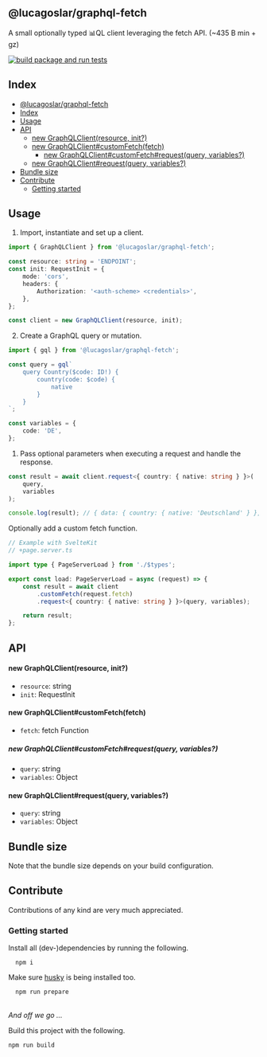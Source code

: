 ## @lucagoslar/graphql-fetch

A small optionally typed 📊QL client leveraging the fetch API. (~435 B min + gz)

[![build package and run tests](https://github.com/lucagoslar/graphql-fetch/actions/workflows/main.yml/badge.svg)](https://github.com/lucagoslar/graphql-fetch/actions/workflows/main.yml)

## Index

- [@lucagoslar/graphql-fetch](#lucagoslargraphql-fetch)
- [Index](#index)
- [Usage](#usage)
- [API](#api)
    - [new GraphQLClient(resource, init?)](#new-graphqlclientresource-init)
    - [new GraphQLClient#customFetch(fetch)](#new-graphqlclientcustomfetchfetch)
      - [new GraphQLClient#customFetch#request(query, variables?)](#new-graphqlclientcustomfetchrequestquery-variables)
    - [new GraphQLClient#request(query, variables?)](#new-graphqlclientrequestquery-variables)
- [Bundle size](#bundle-size)
- [Contribute](#contribute)
  - [Getting started](#getting-started)

## Usage

1. Import, instantiate and set up a client.

```ts
import { GraphQLClient } from '@lucagoslar/graphql-fetch';

const resource: string = 'ENDPOINT';
const init: RequestInit = {
	mode: 'cors',
	headers: {
		Authorization: '<auth-scheme> <credentials>',
	},
};

const client = new GraphQLClient(resource, init);
```

2. Create a GraphQL query or mutation.

```ts
import { gql } from '@lucagoslar/graphql-fetch';

const query = gql`
	query Country($code: ID!) {
		country(code: $code) {
			native
		}
	}
`;

const variables = {
	code: 'DE',
};
```

1. Pass optional parameters when executing a request and handle the response.

```ts
const result = await client.request<{ country: { native: string } }>(
	query,
	variables
);

console.log(result); // { data: { country: { native: 'Deutschland' } }, errors: undefined }
```

Optionally add a custom fetch function.

```ts
// Example with SvelteKit
// +page.server.ts

import type { PageServerLoad } from './$types';

export const load: PageServerLoad = async (request) => {
	const result = await client
		.customFetch(request.fetch)
		.request<{ country: { native: string } }>(query, variables);

	return result;
};
```

## API

#### new GraphQLClient(resource, init?)

- `resource`: string
- `init`: RequestInit

#### new GraphQLClient#customFetch(fetch)

- `fetch`: fetch Function

##### new GraphQLClient#customFetch#request(query, variables?)

- `query`: string
- `variables`: Object

#### new GraphQLClient#request(query, variables?)

- `query`: string
- `variables`: Object

## Bundle size

Note that the bundle size depends on your build configuration.

## Contribute

Contributions of any kind are very much appreciated.

### Getting started

Install all (dev-)dependencies by running the following.

```
  npm i
```

Make sure [husky](https://github.com/typicode/husky) is being installed too.

```
  npm run prepare
```

\
_And off we go …_

Build this project with the following.

```
npm run build
```
